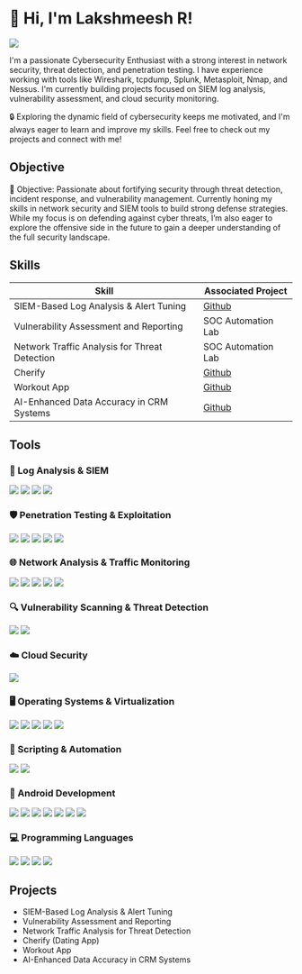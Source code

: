 # 👋 Hi, I'm Lakshmeesh R!
<a href="https://linkedin.com/in/lakshmeesh-r-26b7b0228/"><img src="https://img.shields.io/badge/-LinkedIn-0072b1?&style=for-the-badge&logo=linkedin&logoColor=white" /></a>



I'm a passionate Cybersecurity Enthusiast with a strong interest in network security, threat detection, and penetration testing. I have experience working with tools like Wireshark, tcpdump, Splunk, Metasploit, Nmap, and Nessus. I'm currently building projects focused on SIEM log analysis, vulnerability assessment, and cloud security monitoring.

🔒 Exploring the dynamic field of cybersecurity keeps me motivated, and I'm always eager to learn and improve my skills. Feel free to check out my projects and connect with me!

## Objective
🎯 Objective:
Passionate about fortifying security through threat detection, incident response, and vulnerability management. Currently honing my skills in network security and SIEM tools to build strong defense strategies. While my focus is on defending against cyber threats, I’m also eager to explore the offensive side in the future to gain a deeper understanding of the full security landscape.
## Skills


| Skill                                         | Associated Project         |
|-----------------------------------------------|----------------------------|
| SIEM-Based Log Analysis & Alert Tuning          | <a href="https://github.com/rLakshmeesh/SIEM-Based-Log-Analysis-Alert-Tuning">Github</a>|
| Vulnerability Assessment and Reporting |SOC Automation Lab |
| Network Traffic Analysis for Threat Detection         | SOC Automation Lab|
| Cherify      | <a href="https://github.com/rLakshmeesh/Cherif">Github</a>|
| Workout App                  | <a href="https://github.com/rLakshmeesh/FlexFit">Github</a>|
| AI-Enhanced Data Accuracy in CRM Systems | <a href="https://github.com/rLakshmeesh/AI-enhanced-data-accuracy-in-CRM">Github</a>|

## Tools

### 📑 Log Analysis & SIEM
<div> <img src="https://img.shields.io/badge/-Splunk-000000?&style=for-the-badge&logo=Splunk&logoColor=white" /> <img src="https://img.shields.io/badge/-Elastic-005571?&style=for-the-badge&logo=Elastic&logoColor=white" /> <img src="https://img.shields.io/badge/-Chronicle-4285F4?&style=for-the-badge&logo=Google&logoColor=white" /> <img src="https://img.shields.io/badge/-Wazuh-4E5667?&style=for-the-badge&logo=Wazuh&logoColor=white" /> </div> 

### 🛡️ Penetration Testing & Exploitation
<div> <img src="https://img.shields.io/badge/-Metasploit-29A329?&style=for-the-badge&logo=Metasploit&logoColor=white" /> <img src="https://img.shields.io/badge/-Nmap-0099CC?&style=for-the-badge&logo=Nmap&logoColor=white" /> <img src="https://img.shields.io/badge/-Nikto-FF5733?&style=for-the-badge&logo=Nikto&logoColor=white" /> <img src="https://img.shields.io/badge/-BloodHound-B71C1C?&style=for-the-badge&logo=BloodHound&logoColor=white" /> <img src="https://img.shields.io/badge/-Mimikatz-795548?&style=for-the-badge&logo=Mimikatz&logoColor=white" /> </div> 

### 🌐 Network Analysis & Traffic Monitoring
<div> <img src="https://img.shields.io/badge/-Wireshark-1679A7?&style=for-the-badge&logo=Wireshark&logoColor=white" /> <img src="https://img.shields.io/badge/-tcpdump-4B275F?&style=for-the-badge&logo=Linux&logoColor=white" /> <img src="https://img.shields.io/badge/-Netcat-555555?&style=for-the-badge&logo=Linux&logoColor=white" /> <img src="https://img.shields.io/badge/-Zeek-777BB4?&style=for-the-badge&logo=Zeek&logoColor=white" /> <img src="https://img.shields.io/badge/-Tshark-02569B?&style=for-the-badge&logo=Wireshark&logoColor=white" /> </div> 

### 🔍 Vulnerability Scanning & Threat Detection
<div> <img src="https://img.shields.io/badge/-Nessus-00A4CC?&style=for-the-badge&logo=Nessus&logoColor=white" /> <img src="https://img.shields.io/badge/-Sysmon-FF4500?&style=for-the-badge&logo=Windows&logoColor=white" /> </div> 

### ☁️ Cloud Security
<div> <img src="https://img.shields.io/badge/-Vultr-007BFC?&style=for-the-badge&logo=Vultr&logoColor=white" /> </div> 

### 🖥️ Operating Systems & Virtualization
<div> <img src="https://img.shields.io/badge/-Linux-FFCC00?&style=for-the-badge&logo=Linux&logoColor=black" /> <img src="https://img.shields.io/badge/-Ubuntu-E95420?&style=for-the-badge&logo=Ubuntu&logoColor=white" /> <img src="https://img.shields.io/badge/-Windows-0078D6?&style=for-the-badge&logo=Windows&logoColor=white" /> <img src="https://img.shields.io/badge/-Metasploitable-29A329?&style=for-the-badge&logo=Metasploit&logoColor=white" /> <img src="https://img.shields.io/badge/-VirtualBox-183A61?&style=for-the-badge&logo=VirtualBox&logoColor=white" /> </div> 

### 🧠 Scripting & Automation
<div> <img src="https://img.shields.io/badge/-Bash-4EAA25?&style=for-the-badge&logo=GNUBash&logoColor=white" /> <img src="https://img.shields.io/badge/-Python-3776AB?&style=for-the-badge&logo=Python&logoColor=white" /> </div> 

### 📱 Android Development
<div> <img src="https://img.shields.io/badge/-Android_Studio-3DDC84?&style=for-the-badge&logo=Android-Studio&logoColor=white" /> <img src="https://img.shields.io/badge/-Kotlin-7F52FF?&style=for-the-badge&logo=Kotlin&logoColor=white" /> <img src="https://img.shields.io/badge/-Java-007396?&style=for-the-badge&logo=Java&logoColor=white" /> <img src="https://img.shields.io/badge/-Firebase-FFCA28?&style=for-the-badge&logo=Firebase&logoColor=white" /> <img src="https://img.shields.io/badge/-Jetpack_Compose-4285F4?&style=for-the-badge&logo=Android&logoColor=white" /> <img src="https://img.shields.io/badge/-XML-EB8C00?&style=for-the-badge&logo=HTML5&logoColor=white" /> <img src="https://img.shields.io/badge/-Figma-F24E1E?&style=for-the-badge&logo=Figma&logoColor=white" /> </div> 

### 💻 Programming Languages
<div> <img src="https://img.shields.io/badge/-Java-007396?&style=for-the-badge&logo=Java&logoColor=white" /> <img src="https://img.shields.io/badge/-Python-3776AB?&style=for-the-badge&logo=Python&logoColor=white" /> <img src="https://img.shields.io/badge/-Kotlin-7F52FF?&style=for-the-badge&logo=Kotlin&logoColor=white" /> <img src="https://img.shields.io/badge/-SQL-4479A1?&style=for-the-badge&logo=MySQL&logoColor=white" /> </div> 

<!-- 
## Certifications
[Provide certifications that you have obtained. Use ChatGPT to help create the link - Remove this afterwards]]
<div>
<img src="https://img.shields.io/badge/-Security%2B-FF0000?&style=for-the-badge&logo=CompTIA&logoColor=white" />
<img src="https://img.shields.io/badge/-Network%2B-007ACC?&style=for-the-badge&logo=CompTIA&logoColor=white" />
<img src="https://img.shields.io/badge/-A%2B-4D4D4D?&style=for-the-badge&logo=CompTIA&logoColor=white" />
<img src="https://img.shields.io/badge/-CDSA-006400?&style=for-the-badge&logoColor=white" />
<img src="https://img.shields.io/badge/-CCD-000080?&style=for-the-badge&logoColor=white" />
</div>
-->

## Projects
- SIEM-Based Log Analysis & Alert Tuning
- Vulnerability Assessment and Reporting
- Network Traffic Analysis for Threat Detection
- Cherify (Dating App)
- Workout App
- AI-Enhanced Data Accuracy in CRM Systems
